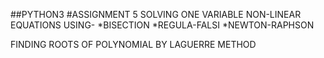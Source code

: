 ##PYTHON3
#ASSIGNMENT 5
SOLVING ONE VARIABLE NON-LINEAR EQUATIONS USING-
    *BISECTION
    *REGULA-FALSI
    *NEWTON-RAPHSON

FINDING ROOTS OF POLYNOMIAL BY LAGUERRE METHOD